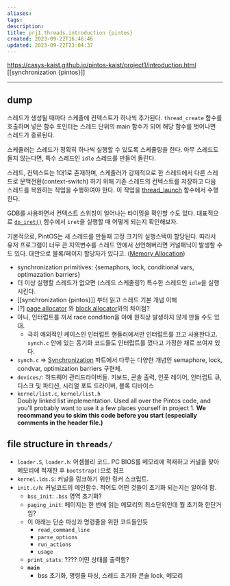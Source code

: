 ```yaml
---
aliases: 
tags: 
description:
title: prj1.threads.introduction {pintos}
created: 2023-09-22T16:46:46
updated: 2023-09-22T23:04:37
---
```

<https://casys-kaist.github.io/pintos-kaist/project1/introduction.html>  
[[synchronization {pintos}]]
___

## dump

스레드가 생성될 때마다 스케줄에 컨텍스트가 하나씩 추가된다. `thread_create` 함수를 호출하며 넣은 함수 포인터는 스레드 단위의 main 함수가 되어 해당 함수를 벗어나면 스레드가 종료된다.

스케줄러는 스레드가 정확히 하나씩 실행할 수 있도록 스케줄링을 한다. 아무 스레드도 돌지 않는다면, 특수 스레드인 `idle` 스레드를 만들어 돌린다.

스레드, 컨텍스트는 1대1로 존재하며, 스케줄러가 강제적으로 한 스레드에서 다른 스레드로 문맥전환(context-switch) 하기 위해 기존 스레드의 컨텍스트를 저장하고 다음 스레드를 복원하는 작업을 수행하여야 한다. 이 작업을 [thread_launch](../threads/thread.c#thread_launch) 함수에서 수행한다.

GDB를 사용하면서 컨텍스트 스위칭이 일어나는 타이밍을 확인할 수도 있다. 대표적으로 [`do_iret()`](../threads/thread.c#do_iret) 함수에서 `iret`을 실행할 때 어떻게 되는지 확인해보자.

기본적으로, PintOS는 새 스레드를 만들때 고정 크기의 실행스택이 할당된다. 따라서 유저 프로그램이 너무 큰 지역변수를 스레드 안에서 선언해버리면 커널패닉이 발생할 수도 있다. 대안으로 블록/페이지 할당자가 있다고. ([Memory Allocation](https://casys-kaist.github.io/pintos-kaist/appendix/memory_allocation.html))

- synchronization primitives: {semaphors, lock, conditional vars, optimazation barriers}
- 더 이상 실행할 스레드가 없으면 (스레드 스케줄링?) 특수한 스레드인 `idle`을 실행시킨다.
- [[synchronization {pintos}]] 부터 읽고 스레드 기본 개념 이해
- [?] [page allocator](https://casys-kaist.github.io/pintos-kaist/appendix/memory_allocation.html#Page%20Allocator) 와 [block allocator](https://casys-kaist.github.io/pintos-kaist/appendix/memory_allocation.html#Block%20Allocator)와의 차이점?
- 아니, 인터럽트를 꺼서 race condition을 아예 원칙상 발생하지 않게 만들 수도 있대.
	- 극히 예외적인 케이스인 인터럽트 핸들러에서만 인터럽트를 끄고 사용한다고. `synch.c` 안에 있는 동기화 코드들도 인터럽트를 껐다고 가정한 채로 쓰여져 있다.
- `synch.c` => [Synchronization](https://casys-kaist.github.io/pintos-kaist/appendix/synchronization.html) 파트에서 다루는 다양한 개념인 semaphore, lock, condvar, optimization barriers 구현체. 
- `devices/`: 하드웨어 관리드라이버들. 키보드, 콘솔 출력, 인풋 레이어, 인터럽트 큐, 디스크 및 파티션, 시리얼 포트 드라이버, 블록 디바이스
- `kernel/list.c`, `kernel/list.h`  
    Doubly linked list implementation. Used all over the Pintos code, and you'll probably want to use it a few places yourself in project 1. **We recommand you to skim this code before you start (especially comments in the header file.)**

## file structure in `threads/`

- `loader.S`, `loader.h`: 어셈블리 코드. PC BIOS를 메모리에 적재하고 커널을 찾아 메모리에 적재한 후 `bootstrap()`으로 점프
- `kernel.lds.S`: 커널을 링크하기 위한 링커 스크립트. 
- `init.c/h`: 커널코드의 메인함수. 적어도 어떤 것들이 초기화 되는지는 알아야 함.
	- `bss_init`: `.bss` 영역 초기화?
	- `paging_init`: 페이지는 한 번에 읽는 메모리의 최소단위인데 뭘 초기화 한단거임?
	- 이 아래는 단순 파싱과 명령줄을 위한 코드들인듯
		- `read_command_line`
		- `parse_options`
		- `run_actions`
		- `usage`
	- `print_stats`: ???? 어떤 상태를 출력함?
	- **`main`**
		- bss 초기화, 명령줄 파싱, 스레드 초기화 콘솔 lock, 메모리

